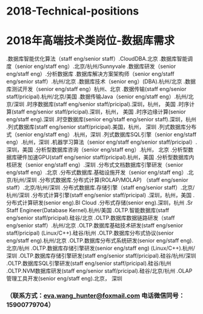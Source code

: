 # 2018-Technical-positions
# 2018年高端技术类岗位-数据库需求

.数据库智能优化算法（staff eng/senior staff）.CloudDBA.北京
.数据库智能调度（senior eng/staff eng）.北京/杭州/Sunnyvale
.数据库研发（senior eng/staff eng）.分析数据库
.数据库解决方案架构师（senior eng/staff eng/senior staff）.杭州/北京
.数据库技术（senior eng）(DBA).杭州/北京
.数据库测试开发（senior eng/staff eng）杭州、北京
.数据传输(staff eng/senior staff/pricipal).杭州/北京/美国
.数据传输Java（senior eng/staff eng）.杭州/北京/深圳
.时序数据库(staff eng/senior staff/pricipal).深圳，杭州， 美国
.时序计算(staff eng/senior staff/pricipal).深圳，杭州， 美国
.时序边缘计算(senior eng/staff eng).深圳
.时空数据库(senior eng/staff eng/senior staff).深圳，杭州
.列式数据库(staff eng/senior staff/pricipal).美国，杭州， 深圳
.列式数据库分布式（senior eng/staff eng）.杭州，深圳
.列式数据库SQL引擎（senior eng/staff eng）.杭州，深圳
.机器学习算法（senior eng/staff eng/senior staff/pricipal）.深圳，美国
.分析型数据库咨询（senior eng/staff eng）.杭州， 北京
.分析型数据库硬件加速GPU(staff eng/senior staff/pricipal).杭州，美国
.分析型数据库内核研发（senior eng/staff eng）.深圳
.分布式文档数据库引擎研发（senior eng/staff eng）.北京
.分布式数据库.基础设施开发（senior eng/staff eng）.北京/杭州/深圳
.分布式数据库.分布式计算(ROLAP/MOLAP) （staff eng/senior staff）.北京/杭州/深圳
.分布式数据库.存储引擎（staff eng/senior staff）.北京/杭州/深圳
.分布式计算引擎(staff eng/senior staff/pricipal) .深圳，杭州，美国
.分布式计算研发(senior eng).BI Cloud
.分布式存储(senior eng).深圳，杭州
.Sr Staff Engineer(Database Kernel).杭州/美国
.OLTP.智能数据库(staff eng/senior staff/pricipal).硅谷/北京
.OLTP.数据库数据链路研发（staff eng/senior staff）.杭州/北京
.OLTP.数据库基础技术研发(staff eng/senior staff/pricipal) (Linux/C++).硅谷/杭州
.OLTP.数据库分布式协议(senior eng/staff eng).杭州/北京
.OLTP.数据库分布式系统研发(senior eng/staff eng).北京/杭州
.OLTP.数据库存储引擎研发(senior eng/staff eng) (Linux/C++).杭州/深圳
.OLTP.数据库存储引擎研发(staff eng/senior staff/pricipal).硅谷/杭州/深圳
.OLTP.数据库SQL引擎研发(staff eng/senior staff/pricipal).硅谷/杭州
.OLTP.NVM数据库研发(staff eng/senior staff/pricipal).硅谷/北京/杭州
.OLAP管理工具开发(senior eng/staff eng).北京， 深圳


### （联系方式：eva.wang_hunter@foxmail.com   电话微信同号：15900779704）


